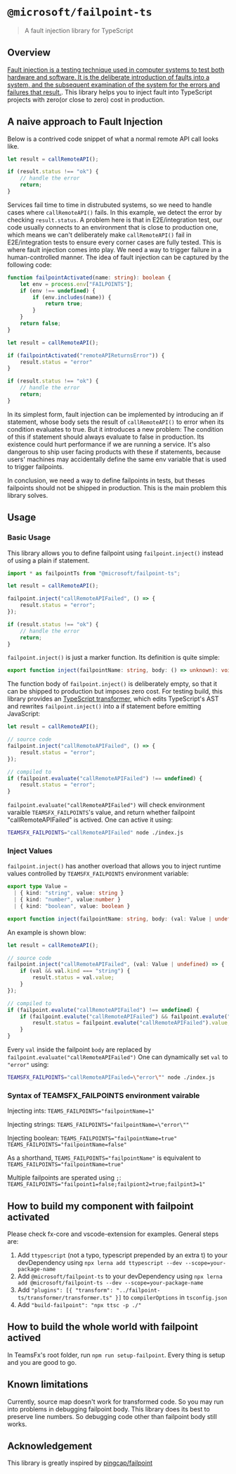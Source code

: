 # `@microsoft/failpoint-ts`

> A fault injection library for TypeScript

## Overview
[Fault injection is a testing technique used in computer systems to test both hardware and software.  It is the deliberate introduction of faults into a system, and the subsequent examination of the system for the errors and failures that result.](https://users.ece.cmu.edu/~koopman/des_s99/fault_injection/index.html#introduction).
This library helps you to inject fault into TypeScript projects with zero(or close to zero) cost in production. 

## A naive approach to Fault Injection
Below is a contrived code snippet of what a normal remote API call looks like.
```typescript
let result = callRemoteAPI();

if (result.status !== "ok") {
	// handle the error
	return;
}
```
Services fail time to time in distrubuted systems, so we need to handle cases where `callRemoteAPI()` fails. In this example, we detect the error by checking `result.status`. A problem here is that in E2E/integration test, our code usually connects to an environment that is close to production one, which means we can't deliberately make `callRemoteAPI()` fail in E2E/integration tests to ensure every corner cases are fully tested.
This is where fault injection comes into play. We need a way to trigger failure in a human-controlled manner.
The idea of fault injection can be captured by the following code:
```typescript
function failpointActivated(name: string): boolean {
	let env = process.env["FAILPOINTS"];
	if (env !== undefined) {
		if (env.includes(name)) {
			return true;
		}
	}
	return false;
}

let result = callRemoteAPI();

if (failpointActivated("remoteAPIReturnsError")) {
	result.status = "error"
}

if (result.status !== "ok") {
	// handle the error
	return;
}
```
In its simplest form, fault injection can be implemented by introducing an if statement, whose body sets the result of `callRemoteAPI()` to error when its condition evaluates to true. But it introduces a new problem: The condition of this if statement should always evaluate to false in production. Its existence could hurt performance if we are running a service. It's also dangerous to ship user facing products with these if statements, because users' machines may accidentally define the same env variable that is used to trigger failpoints.

In conclusion, we need a way to define failpoints in tests, but theses failpoints should not be shipped in production. This is the main problem this library solves.

## Usage
### Basic Usage
This library allows you to define failpoint using `failpoint.inject()` instead of using a plain if statement.
```typescript
import * as failpointTs from "@microsoft/failpoint-ts";

let result = callRemoteAPI();

failpoint.inject("callRemoteAPIFailed", () => {
	result.status = "error";
});

if (result.status !== "ok") {
	// handle the error
	return;
}
```
`failpoint.inject()` is just a marker function. Its definition is quite simple:
```typescript
export function inject(failpointName: string, body: () => unknown): void {}
```
The function body of `failpoint.inject()` is deliberately empty, so that it can be shipped to production but imposes zero cost.
For testing build, this library provides an [TypeScript transformer](https://github.com/Microsoft/TypeScript/wiki/Using-the-Compiler-API#a-simple-transform-function), which edits TypeScript's AST and rewrites `failpoint.inject()` into a if statement before emitting JavaScript:
```typescript
let result = callRemoteAPI();

// source code
failpoint.inject("callRemoteAPIFailed", () => {
	result.status = "error";
});

// compiled to
if (failpoint.evaluate("callRemoteAPIFailed") !== undefined) {
	result.status = "error";
}
```
`failpoint.evaluate("callRemoteAPIFailed")` will check environment varaible `TEAMSFX_FAILPOINTS`'s value, and return whether failpoint "callRemoteAPIFailed" is actived. One can active it using:
```bash
TEAMSFX_FAILPOINTS="callRemoteAPIFailed" node ./index.js
```
### Inject Values
`failpoint.inject()` has another overload that allows you to inject runtime values controlled by `TEAMSFX_FAILPOINTS` environment variable:
```typescript
export type Value = 
  | { kind: "string", value: string } 
  | { kind: "number", value:number } 
  | { kind: "boolean", value: boolean }

export function inject(failpointName: string, body: (val: Value | undefined) => unknown): void {}
```
An example is shown blow:
```typescript
let result = callRemoteAPI();

// source code
failpoint.inject("callRemoteAPIFailed", (val: Value | undefined) => {
	if (val && val.kind === "string") {
		result.status = val.value;
	}
});

// compiled to
if (failpoint.evalute("callRemoteAPIFailed") !== undefined) {
	if (failpoint.evalute("callRemoteAPIFailed") && failpoint.evalute("callRemoteAPIFailed").kind === "string") {
		result.status = failpoint.evalute("callRemoteAPIFailed").value;
	}
}
```
Every `val` inside the failpoint `body` are replaced by `failpoint.evaluate("callRemoteAPIFailed")`
One can dynamically set `val` to `"error"` using:
```bash
TEAMSFX_FAILPOINTS="callRemoteAPIFailed=\"error\"" node ./index.js
```
### Syntax of TEAMSFX_FAILPOINTS environment vairable
Injecting ints:
`TEAMS_FAILPOINTS="failpointName=1"`

Injecting strings:
`TEAMS_FAILPOINTS="failpointName=\"error\""`

Injecting boolean:
`TEAMS_FAILPOINTS="failpointName=true"`
`TEAMS_FAILPOINTS="failpointName=false"`

As a shorthand, `TEAMS_FAILPOINTS="failpointName"` is equivalent to `TEAMS_FAILPOINTS="failpointName=true"`

Multiple failpoints are sperated using `;`:
`TEAMS_FAILPOINTS="failpoint1=false;failpiont2=true;failpint3=1"`

## How to build my component with failpoint activated
Please check fx-core and vscode-extension for examples. General steps are:
1. Add `ttypescript` (not a typo, typescript prepended by an extra t) to your devDependency using `npx lerna add ttypescript --dev --scope=your-package-name`
2. Add `@microsoft/failpoint-ts` to your devDependency using `npx lerna add @microsoft/failpoint-ts --dev --scope=your-package-name`
3. Add `"plugins": [{ "transform": "../failpoint-ts/transformer/transformer.ts" }]` to `compilerOptions` in `tsconfig.json`
4. Add `"build-failpoint": "npx ttsc -p ./"`

## How to build the whole world with failpoint actived
In TeamsFx's root folder, run `npm run setup-failpoint`. Every thing is setup and you are good to go.

## Known limitations
Currently, source map doesn't work for transformed code. So you may run into problems in debugging failpoint body.
This library does its best to preserve line numbers. So debugging code other than failpoint body still works.
## Acknowledgement
This library is greatly inspired by [pingcap/failpoint](https://github.com/pingcap/failpoint)